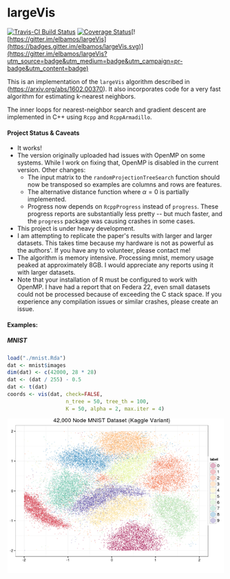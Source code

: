 largeVis
================

[![Travis-CI Build Status](https://travis-ci.org/elbamos/largeVis.svg?branch=master)](https://travis-ci.org/elbamos/largeVis) [![Coverage Status](https://img.shields.io/codecov/c/github/elbamos/largeVis/master.svg)](https://codecov.io/github/elbamos/largeVis?branch=master)[![https://gitter.im/elbamos/largeVis](https://badges.gitter.im/elbamos/largeVis.svg)](https://gitter.im/elbamos/largeVis?utm_source=badge&utm_medium=badge&utm_campaign=pr-badge&utm_content=badge)

This is an implementation of the `largeVis` algorithm described in (<https://arxiv.org/abs/1602.00370>). It also incorporates code for a very fast algorithm for estimating k-nearest neighbors.

The inner loops for nearest-neighbor search and gradient descent are implemented in C++ using `Rcpp` and `RcppArmadillo`.

#### Project Status & Caveats

-   It works!
-   The version originally uploaded had issues with OpenMP on some systems. While I work on fixing that, OpenMP is disabled in the current version. Other changes:
    -   The input matrix to the `randomProjectionTreeSearch` function should now be transposed so examples are columns and rows are features.
    -   The alternative distance function where *α* = 0 is partially implemented.
    -   Progress now depends on `RcppProgress` instead of `progress`. These progress reports are substantially less pretty -- but much faster, and the `progress` package was causing crashes in some cases.
-   This project is under heavy development.
-   I am attempting to replicate the paper's results with larger and larger datasets. This takes time because my hardware is not as powerful as the authors'. If you have any to volunteer, please contact me!
-   The algorithm is memory intensive. Processing mnist, memory usage peaked at approximately 8GB. I would appreciate any reports using it with larger datasets.
-   Note that your installation of R must be configured to work with OpenMP. I have had a report that on Federa 22, even small datasets could not be processed because of exceeding the C stack space. If you experience any compilation issues or similar crashes, please create an issue.

#### Examples:

##### MNIST

``` r
load("./mnist.Rda")
dat <- mnist$images
dim(dat) <- c(42000, 28 * 28)
dat <- (dat / 255) - 0.5
dat <- t(dat)
coords <- vis(dat, check=FALSE,
                   n_tree = 50, tree_th = 100, 
                   K = 50, alpha = 2, max.iter = 4)
```

![](README_files/figure-markdown_github/drawmnist-1.png)
